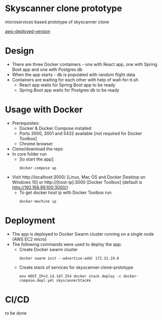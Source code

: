 # Skyscanner clone prototype
microservices based prototype of skyscanner clone

[aws-deployed-version](http://ec2-3-14-147-254.us-east-2.compute.amazonaws.com:3000/)

# Design
* There are three Docker containers - one with React app, one with Spring Boot app and one with Postgres db
* When the app starts - db is populated with random flight data
* Containers are waiting for each other with help of wait-for-it.sh
  * React app waits for Spring Boot app to be ready
  * Spring Boot app waits for Postgres db to be ready

# Usage with Docker
* Prerequisites:
  * Docker & Docker Compose installed
  * Ports 3000, 3001 and 5432 available [not required for Docker Toolbox]
  * Chrome browser
* Clone/download the repo
* In core folder run
  * [to start the app]:
    ```
    docker-compose up 
    ```
* Visit http://localhost:3000/ [Linux, Mac OS and Docker Desktop on Windows 10] or http://[host-ip]:3000 [Docker Toolbox] (default is http://192.168.99.100:3000/)
  * To get docker host ip with Docker Toolbox run
    ```
    docker-machine ip
    ```  
# Deployment
* The app is deployed to Docker Swarm cluster running on a single node (AWS EC2 micro)
* The following commands were used to deploy the app:
  * Create Docker swarm cluster
    ```
    docker swarm init --advertise-addr 172.31.19.6
    ```
  * Create stack of services for skyscanner-clone-prototype
    ```
    env HOST_IP=3.14.147.254 docker stack deploy -c docker-compose.depl.yml skyscannerStackk
    ```
# CI/CD
 to be done
